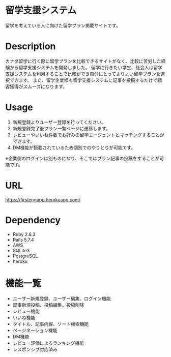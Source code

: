 # 留学支援システム

留学を考えている人に向けた留学プラン掲載サイトです。


# Description

カナダ留学に行く際に留学プランを比較できるサイトがなく、比較に苦労した経験から留学支援システムを開発しました。
留学に行きたい学生、社会人は留学支援システムを利用することで比較ができ自分にとってよりよい留学プランを選択できます。
また、留学企業様も留学支援システムに記事を投稿するだけで顧客獲得がスムーズになります。



# Usage

1. 新規登録よりユーザー登録を行ってください。
2. 新規登録完了後プラン一覧ページに遷移します。
3. レビューやいいね件数でお好みの留学エージェントとマッチングすることができます。
4. DM機能が搭載されているため個別でのやりとりが可能です。

※企業側のログインは別ものになり、そこではプラン記事の投稿をすることが可能です。

# URL

https://firstengapp.herokuapp.com/

# Dependency

* Ruby 2.6.3
* Rails 5.7.4
* AWS
* SQLite3
* PostgreSQL
* heroku

# 機能一覧

* ユーザー新規登録、ユーザー編集、ログイン機能
* 記事新規投稿、投稿編集、投稿削除
* レビュー機能
* いいね機能
* タイトル、記事内容、ソート検索機能
* ページネーション機能
* DM機能
* レビュー評価によるランキング機能
* レスポンシブ対応済み
